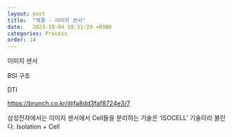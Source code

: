 ```yaml
---
layout: post
title:  "제품 - 이미지 센서"
date:   2023-10-04 19:31:29 +0900
categories: Process
order: 14
---
```


이미지 센서

BSI 구조

DTI

https://brunch.co.kr/@fa8dd3faf8724e3/7

삼성전자에서는 이미지 센서에서 Cell들을 분리하는 기술은 ‘ISOCELL’ 기술이라 불린다. Isolation + Cell<br>